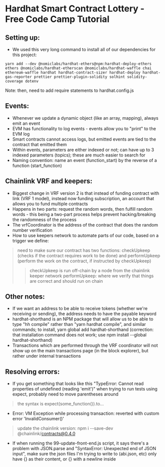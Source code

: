 # Hardhat Smart Contract Lottery - Free Code Camp Tutorial

## Setting up:
-   We used this very long command to install all of our dependencies for this project:

`yarn add --dev @nomiclabs/hardhat-ethers@npm:hardhat-deploy-ethers ethers @nomiclabs/hardhat-etherscan @nomiclabs/hardhat-waffle chai ethereum-waffle hardhat hardhat-contract-sizer hardhat-deploy hardhat-gas-reporter prettier prettier-plugin-solidity solhint solidity-coverage dotenv`

Note: then, need to add require statements to hardhat.config.js

## Events:
-   Whenever we update a dynamic object (like an array, mapping), always emit an event
-   EVM has functionality to log events - events allow you to "print" to the EVM log
-   Smart contracts cannot access logs, but emitted events are tied to the contract that emitted them
-   Within events, parameters are either indexed or not; can have up to 3 indexed parameters (topics); these are much easier to search for
-   Naming convention: name an event (function_start) by the reverse of a function (start_function)

## Chainlink VRF and keepers:
-   Biggest change in VRF version 2 is that instead of funding contract with link (VRF 1 model), instead now funding subscription, an account that allows you to fund multiple contracts
-   Happens in two parts: request the random words, then fulfill random words - this being a two-part process helps prevent hacking/breaking the randomness of the process
-   The vrfCoordinator is the address of the contract that does the random number verification
-   How to use keepers network to automate parts of our code, based on a trigger we define:
>   need to make sure our contract has two functions: checkUpkeep (checks if the contract requires work to be done) and performUpkeep (perform the work on the contract, if instructed by checkUpkeep)
>>  checkUpkeep is run off-chain by a node from the chainlink keeper network
>>  performUpkeep: where we verify that things are correct and should run on chain

## Other notes:
-   If we want an address to be able to receive tokens (whether we're receiving or sending), the address needs to have the payable keyword
-   hardhat-shorthand is an NPM package that will allow us to be able to type "hh compile" rather than "yarn hardhat compile", and similar commands; to install, yarn global add hardhat-shorthand (correction: that installation command does not work; use npm install --global hardhat-shorthand)
-   Transactions which are performed through the VRF coordinator will not show up on the main transactions page (in the block explorer), but rather under internal transactions

## Resolving errors:
-   If you get something that looks like this "TypeError: Cannot read properties of undefined (reading 'emit')" when trying to run tests using expect, probably need to move parentheses around
>   the syntax is expect(some_function()).to...
-   Error: VM Exception while processing transaction: reverted with custom error 'InvalidConsumer()'
>   update the chainlink version: npm i --save-dev @chainlink/contracts@0.4.0
-   If when running the 99-update-front-end.js script, it says there's a problem with JSON.parse and "SyntaxError: Unexpected end of JSON input", make sure the json files I'm trying to write to (abi.json, etc) only have {} as their content, or {} with a newline inside